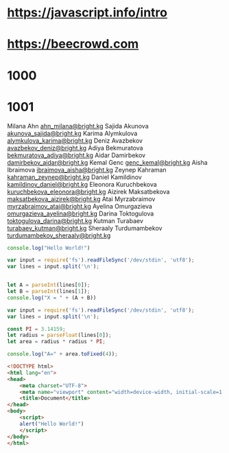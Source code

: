 
# https://javascript.info/intro
# https://beecrowd.com
# 1000
# 1001

Milana Ahn ahn_milana@bright.kg
Sajida Akunova akunova_sajida@bright.kg
Karima Alymkulova alymkulova_karima@bright.kg
Deniz Avazbekov avazbekov_deniz@bright.kg
Adiya Bekmuratova bekmuratova_adiya@bright.kg
Aidar Damirbekov damirbekov_aidar@bright.kg
Kemal Genc genc_kemal@bright.kg
Aisha Ibraimova ibraimova_aisha@bright.kg
Zeynep Kahraman kahraman_zeynep@bright.kg
Daniel Kamildinov kamildinov_daniel@bright.kg
Eleonora Kuruchbekova kuruchbekova_eleonora@bright.kg
Aizirek Maksatbekova maksatbekova_aizirek@bright.kg
Atai Myrzabraimov myrzabraimov_atai@bright.kg
Ayelina Omurgazieva omurgazieva_ayelina@bright.kg
Darina Toktogulova toktogulova_darina@bright.kg
Kutman Turabaev turabaev_kutman@bright.kg
Sheraaly Turdumambekov turdumambekov_sheraaly@bright.kg

```javascript
console.log("Hello World!")
```

```javascript
var input = require('fs').readFileSync('/dev/stdin', 'utf8');
var lines = input.split('\n');


let A = parseInt(lines[0]);
let B = parseInt(lines[1]);
console.log("X = " + (A + B))
```

```javascript
var input = require('fs').readFileSync('/dev/stdin', 'utf8');
var lines = input.split('\n');

const PI = 3.14159;
let radius = parseFloat(lines[0]);
let area = radius * radius * PI; 

console.log("A=" + area.toFixed(4));
```

```html
<!DOCTYPE html>
<html lang="en">
<head>
    <meta charset="UTF-8">
    <meta name="viewport" content="width=device-width, initial-scale=1.0">
    <title>Document</title>
</head>
<body>
	<script>
	alert("Hello World!")
	</script>
</body>
</html>
```